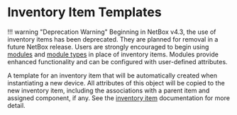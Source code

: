 # Inventory Item Templates

!!! warning "Deprecation Warning"
    Beginning in NetBox v4.3, the use of inventory items has been deprecated. They are planned for removal in a future NetBox release. Users are strongly encouraged to begin using [modules](./module.md) and [module types](./moduletype.md) in place of inventory items. Modules provide enhanced functionality and can be configured with user-defined attributes.

A template for an inventory item that will be automatically created when instantiating a new device. All attributes of this object will be copied to the new inventory item, including the associations with a parent item and assigned component, if any. See the [inventory item](./inventoryitem.md) documentation for more detail.
